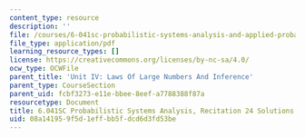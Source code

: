 ```yaml
---
content_type: resource
description: ''
file: /courses/6-041sc-probabilistic-systems-analysis-and-applied-probability-fall-2013/08a141959f5d1effbb5fdcd6d3fd53be_MIT6_041SCF13_rec24_sol.pdf
file_type: application/pdf
learning_resource_types: []
license: https://creativecommons.org/licenses/by-nc-sa/4.0/
ocw_type: OCWFile
parent_title: 'Unit IV: Laws Of Large Numbers And Inference'
parent_type: CourseSection
parent_uid: fcbf3273-e11e-bbee-8eef-a7788388f87a
resourcetype: Document
title: 6.041SC Probabilistic Systems Analysis, Recitation 24 Solutions
uid: 08a14195-9f5d-1eff-bb5f-dcd6d3fd53be
---
```

